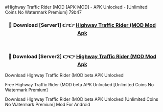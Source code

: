 #Highway Traffic Rider (MOD [APK-MOD] - APK Unlocked - [Unlimited Coins No Watermark Premium] 79b47



<div align="center">

<h3>🔴 Download [Server1] 👉👉 <a href="https://momento.my/?title=Highway_Traffic_Rider_(MOD">Highway Traffic Rider (MOD Mod Apk</a></h3><br>

<h3>🔴 Download [Server2] 👉👉 <a href="https://momento.my/?title=Highway_Traffic_Rider_(MOD">Highway Traffic Rider (MOD Mod Apk</a></h3>
</div>



Download Highway Traffic Rider (MOD beta APK Unlocked

Free Highway Traffic Rider (MOD beta APK Unlocked [Unlimited Coins No Watermark Premium]

Download Highway Traffic Rider (MOD beta APK Unlocked [Unlimited Coins No Watermark Premium] Mod For Android
